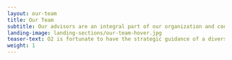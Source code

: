 ```yaml
---
layout: our-team
title: Our Team
subtitle: Our advisors are an integral part of our organization and contribute valuable insights through their expertise in sustainable seafood markets and business, social entrepreneurship, natural resource management, legal systems, economics, organizational effectiveness, and finance.
landing-image: landing-sections/our-team-hover.jpg
teaser-text: O2 is fortunate to have the strategic guidance of a diverse Advisory Committee who help us increase the impact of our efforts to improve the sustainability of fisheries, fishing communities, and global seafood supply.
weight: 1
---
```

